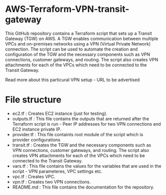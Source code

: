 # AWS-Terraform-VPN-transit-gateway
This GitHub repository contains a Terraform script that sets up a Transit Gateway (TGW) on AWS. A TGW enables communication between multiple VPCs and on-premises networks using a VPN (Virtual Private Network) connection. The script can be used to automate the creation and configuration of the TGW and the necessary components such as VPN connections, customer gateways, and routing. The script also creates VPN attachments for each of the VPCs which need to be connected to the Transit Gateway.

Read more about this particural VPN setup - URL to be advertised


# File structure
- ec2.tf : Creates EC2 instance (just for testing).
- outputs.tf : This file contains the outputs that are returned after the Terraform script is run - Peer IP addresses for two VPN connections and EC2 instance private IP.
- provider.tf : This file containts root module of the script which is provider configurations
- transit.tf : Creates the TGW and the necessary components such as VPN connections, customer gateways, and routing. The script also creates VPN attachments for each of the VPCs which need to be connected to the Transit Gateway.
- vars.tf : This file contains the values for the variables that are used in the script - VPN parameteres, VPC settings etc.
- vpc.tf : Creates VPC.
- vpn.tf : Creates two VPN connections.
- README.md : This file contains the documentation for the repository.
